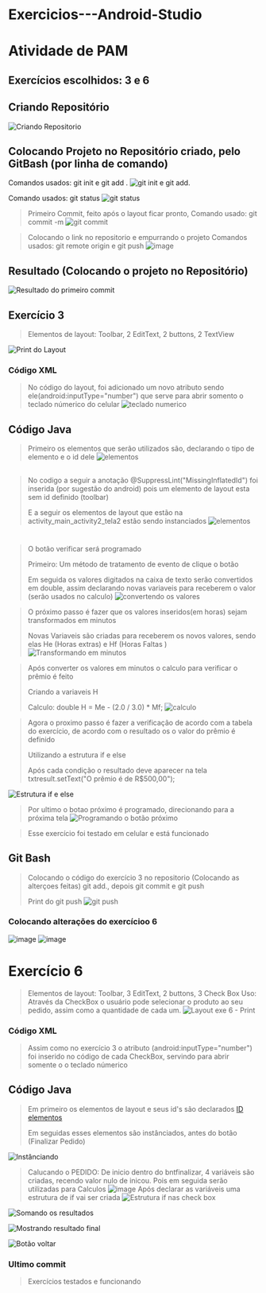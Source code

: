 # Exercicios---Android-Studio

# Atividade de PAM
## Exercícios escolhidos: 3 e 6



## Criando Repositório
![Criando Repositorio](https://github.com/EloaVasconcelos/PamExercicios/assets/127448572/7d86d4b9-8cc3-4c09-bafb-34088d9fc59b)

## Colocando Projeto no Repositório criado, pelo GitBash (por linha de comando)
 Comandos usados: git init e git add .
![git init e git add.](https://github.com/EloaVasconcelos/Exercicios---Android-Studio/assets/127448572/7550ff89-18a4-4508-9b8d-05c27c9c977d)

Comando usados: git status 
![git status](https://github.com/EloaVasconcelos/PamExercicios/assets/127448572/ac7ab4c1-9008-4160-9097-b4402f8a1559)
 

> Primeiro Commit, feito após o layout ficar pronto, 
Comando usado: git commit -m 
![git commit](https://github.com/EloaVasconcelos/PamExercicios/assets/127448572/42583d84-6a99-4d6b-a3f8-8e6a5fcd4638)


> Colocando o link no repositorio e empurrando o projeto
Comandos usados: git remote origin e git push
![image](https://github.com/EloaVasconcelos/PamExercicios/assets/127448572/e76b5e6f-c751-4792-920a-577b0790acfe)


## Resultado (Colocando o projeto no Repositório)
![Resultado do primeiro commit](https://github.com/EloaVasconcelos/PamExercicios/assets/127448572/abd4c9f9-2c38-4acc-9643-4a6ea498e5e6)


## Exercício 3
> Elementos de layout: Toolbar, 2 EditText, 2 buttons, 2 TextView 

![Print do Layout](https://github.com/EloaVasconcelos/PamExercicios/assets/127448572/e073a5f6-723f-46c2-9273-7fb794833549)

### Código XML 
> No código do layout, foi adicionado um novo atributo sendo ele(android:inputType="number") que serve para abrir somento o teclado númerico do celular 
>  ![teclado numerico](https://github.com/EloaVasconcelos/PamExercicios/assets/127448572/d7308c6f-4be3-4311-9354-87276695998f)

## Código Java 
> Primeiro os elementos que serão utilizados são, declarando o tipo de elemento e o id dele
![elementos](https://github.com/EloaVasconcelos/PamExercicios/assets/127448572/83ab16b9-23fd-4a91-9823-4e83c4087bdf)

##

> No codigo a seguir a anotação @SuppressLint("MissingInflatedId") foi inserida (por sugestão do android) pois um elemento de layout esta sem id definido (toolbar) 
>
> E a seguir os elementos de layout que estão na activity_main_activity2_tela2 estão sendo instanciados
![elementos](https://github.com/EloaVasconcelos/PamExercicios/assets/127448572/a1958f63-2bd5-4d2d-a3aa-12cab1ee8bab)


# 
> O botão verificar será programado 
>
> Primeiro: Um método de tratamento de evento de clique o botão 
>
> Em seguida os valores digitados na caixa de texto serão convertidos em double, assim declarando novas variaveis para receberem o valor (serão usados no calculo)
![convertendo os valores](https://github.com/EloaVasconcelos/PamExercicios/assets/127448572/015b80ba-0001-4ace-94ec-bf9b8f4fbb0f)




> O próximo passo é fazer que os valores inseridos(em horas) sejam transformados em minutos 
>
> Novas Variaveis são criadas para receberem os novos valores, sendo elas He (Horas extras) e Hf (Horas Faltas )
![Transformando em minutos](https://github.com/EloaVasconcelos/PamExercicios/assets/127448572/8d945f1d-9aad-4c6a-b64f-cb5a45ff2b21)

> Após converter os valores em minutos o calculo para verificar o prêmio é feito 
>
> Criando a variaveis H 
>
> Calculo: double H = Me - (2.0 / 3.0) * Mf;
![calculo](https://github.com/EloaVasconcelos/PamExercicios/assets/127448572/6e6d24d7-b5b2-43b4-a298-f4cf1352e349)

> Agora o proximo passo é fazer a verificação de acordo com a tabela do exercício, de acordo com o resultado os o valor do prêmio é definido 
>
> Utilizando a estrutura if e else 
>
> Após cada condição o resultado deve aparecer na tela 
> txtresult.setText("O prêmio é de R$500,00");
>
![Estrutura if e else](https://github.com/EloaVasconcelos/PamExercicios/assets/127448572/9f246222-c49b-4f7f-b48e-2fa5f8dd4c49)

> Por ultimo o botao próximo é programado, direcionando para a próxima tela 
![Programando o botão próximo](https://github.com/EloaVasconcelos/PamExercicios/assets/127448572/271a135b-10dd-49d3-9b74-f2738390c1a8)


> Esse exercício foi testado em celular e está funcionado

## Git Bash
> Colocando o código do exercício 3 no repositorio (Colocando as alterçoes feitas)
> git add., depois git commit e git push
>
> Print do git push
![git push](https://github.com/EloaVasconcelos/PamExercicios/assets/127448572/6447af08-3c5b-4d51-9c59-596e96cc3936)
### Colocando alterações do exercícioo 6 
![image](https://github.com/EloaVasconcelos/Exercicios---Android-Studio/assets/127448572/a81694ba-6608-4a5f-b8d0-eb4a04fa7df8)
![image](https://github.com/EloaVasconcelos/Exercicios---Android-Studio/assets/127448572/f9dec58d-5306-462e-878a-4a947f0bdd42)

# Exercício 6 
> Elementos de layout: Toolbar, 3 EditText, 2 buttons, 3 Check Box
> Uso: Através da CheckBox o usuário pode selecionar o produto ao seu pedido, assim como a quantidade de cada um.
![Layout exe 6 - Print](https://github.com/EloaVasconcelos/Programacao-Web-PESSOAL-/assets/127448572/d835256e-66e0-4c62-a56d-daffddeec053)

### Código XML 
> Assim como no exercício 3 o atributo (android:inputType="number") foi inserido no código de cada CheckBox, servindo para abrir somente o o teclado númerico 

## Código Java 
> Em primeiro os elementos de layout e seus id's são declarados
> [ID elementos](https://github.com/EloaVasconcelos/Programacao-Web-PESSOAL-/assets/127448572/4a07c563-8b8a-4766-b95c-ba23c712cc37)
> 
> Em seguidas esses elementos são instânciados, antes do botão (Finalizar Pedido)
> 
![Instânciando](https://github.com/EloaVasconcelos/Exercicios---Android-Studio/assets/127448572/612698ab-32e5-49c5-9af7-f5c22b3da344)

> Calucando o PEDIDO:
> De inicio dentro do bntfinalizar, 4 variáveis são criadas, recendo valor nulo de inicou. Pois em seguida serão utilizadas para Calculos
![image](https://github.com/EloaVasconcelos/Programacao-Web-PESSOAL-/assets/127448572/81ef1df6-7629-41be-945d-93d3a6acdba3)
> Após declarar as variáveis uma estrutura de if vai ser criada
> ![Estrutura if nas check box](https://github.com/EloaVasconcelos/Programacao-Web-PESSOAL-/assets/127448572/18f013a7-1e27-4cef-be6c-6940cc86f4f2)

![Somando os resultados](https://github.com/EloaVasconcelos/Exercicios---Android-Studio/assets/127448572/835f7cdd-9247-401e-9614-7572e8e29228)


![Mostrando resultado final](https://github.com/EloaVasconcelos/Exercicios---Android-Studio/assets/127448572/5588e5fe-f106-4954-9b3d-7425064f15f6)


![Botão voltar](https://github.com/EloaVasconcelos/Exercicios---Android-Studio/assets/127448572/653caa77-541d-4c23-a915-029d94582ae5)




### Ultimo commit 
> Exercícios testados e funcionando
> 
